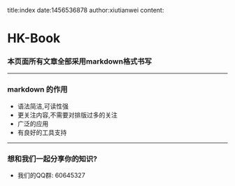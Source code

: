 title:index
date:1456536878
author:xiutianwei
content:
# HK-Book
### 本页面所有文章全部采用markdown格式书写
-------------
### markdown 的作用
+ 语法简洁,可读性强
+ 更关注内容,不需要对排版过多的关注
+ 广泛的应用
+ 有良好的工具支持
-------------
### 想和我们一起分享你的知识?
+ 我们的QQ群: 60645327
